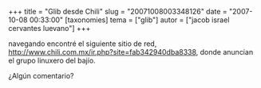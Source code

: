 +++
title = "Glib desde Chili"
slug = "20071008003348126"
date = "2007-10-08 00:33:00"
[taxonomies]
tema = ["glib"]
autor = ["jacob israel cervantes luevano"]
+++

navegando encontré el siguiente sitio de red,
<a href="http://www.chili.com.mx/ir.php?site=fab342940dba8338">http://www.chili.com.mx/ir.php?site=fab342940dba8338</a>,
donde anuncian el grupo linuxero del bajío.

¿Algún comentario?

